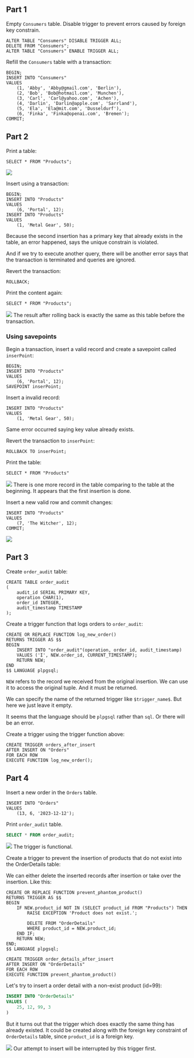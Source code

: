 ## Part 1

Empty `Consumers` table. Disable trigger to prevent errors caused by foreign key constrain.

```postgresql
ALTER TABLE "Consumers" DISABLE TRIGGER ALL;
DELETE FROM "Consumers";
ALTER TABLE "Consumers" ENABLE TRIGGER ALL;
```

Refill the `Consumers` table with a transaction:

```postgresql
BEGIN;
INSERT INTO "Consumers"
VALUES
	(1, 'Abby', 'Abby@gmail.com', 'Berlin'),
	(2, 'Bob', 'Bob@hotmail.com', 'Munchen'),
	(3, 'Carl', 'Carl@yahoo.com', 'Achen'),
	(4, 'Darlin', 'Darlin@apple.com', 'Sarrland'),
	(5, 'Ela', 'Ela@mit.com', 'Dusseldurf'),
	(6, 'Finka', 'Finka@openai.com', 'Bremen');
COMMIT;
```

## Part 2

Print a table:

```postgresql
SELECT * FROM "Products";
```

![](Pasted%20image%2020231125153722.png)

Insert using a transaction:

```postgresql
BEGIN;
INSERT INTO "Products"
VALUES
	(6, 'Portal', 12);
INSERT INTO "Products"
VALUES
	(1, 'Metal Gear', 50);
```

Because the second insertion has a primary key that already exists in the table, an error happened, says the unique constrain is violated.

And if we try to execute another query, there will be another error says that the transaction is terminated and queries are ignored.

Revert the transaction:

```postgresql
ROLLBACK;
```

Print the content again:

```postgresql
SELECT * FROM "Products";
```

![](Pasted%20image%2020231125153722.png)
The result after rolling back is exactly the same as this table before the transaction.

### Using savepoints

Begin a transaction, insert a valid record and create a savepoint called `inserPoint`:

```postgresql
BEGIN;
INSERT INTO "Products"
VALUES
	(6, 'Portal', 12);
SAVEPOINT inserPoint;

```

Insert a invalid record:

```postgresql
INSERT INTO "Products"
VALUES
	(1, 'Metal Gear', 50);
```

Same error occurred saying key value already exists.

Revert the transaction to `inserPoint`:

```postgresql
ROLLBACK TO inserPoint;
```

Print the table:

```postgresql
SELECT * FROM "Products"
```

![](Pasted%20image%2020231125153644.png)
There is one more record in the table comparing to the table at the beginning.
It appears that the first insertion is done.

Insert a new valid row and commit changes:

```postgresql
INSERT INTO "Products"
VALUES
	(7, 'The Witcher', 12);
COMMIT;
```

![](Pasted%20image%2020231125153615.png)

## Part 3

Create `order_audit` table:

```postgresql
CREATE TABLE order_audit
(
    audit_id SERIAL PRIMARY KEY,
    operation CHAR(1),
    order_id INTEGER,
    audit_timestamp TIMESTAMP
);
```

Create a trigger function that logs orders to `order_audit`:

```postgresql
CREATE OR REPLACE FUNCTION log_new_order()
RETURNS TRIGGER AS $$
BEGIN
    INSERT INTO "order_audit"(operation, order_id, audit_timestamp)
    VALUES ('I', NEW.order_id, CURRENT_TIMESTAMP);
    RETURN NEW;
END
$$ LANGUAGE plpgsql;
```

`NEW` refers to the record we received from the original insertion. We can use it to access the original tuple. And it must be returned.

We can specify the name of the returned trigger like `$trigger_name$`. But here we just leave it empty.

It seems that the language should be `plpgsql` rather than `sql`. Or there will be an error.

Create a trigger using the trigger function above:

```postgresql
CREATE TRIGGER orders_after_insert
AFTER INSERT ON "Orders"
FOR EACH ROW
EXECUTE FUNCTION log_new_order();
```
## Part 4

Insert a new order in the `Orders` table.

```postgresql
INSERT INTO "Orders"
VALUES
    (13, 6, '2023-12-12');
```

Print `order_audit` table.

```sql
SELECT * FROM order_audit;
```

![](Pasted%20image%2020231125153507.png)
The trigger is functional.


Create a trigger to prevent the insertion of products that do not exist into the OrderDetails table:

We can either delete the inserted records after insertion or take over the insertion. Like this:

```postgresql
CREATE OR REPLACE FUNCTION prevent_phantom_product()
RETURNS TRIGGER AS $$
BEGIN
    IF NEW.product_id NOT IN (SELECT product_id FROM "Products") THEN
        RAISE EXCEPTION 'Product does not exist.';

        DELETE FROM "OrderDetails"
        WHERE product_id = NEW.product_id;
    END IF;
    RETURN NEW;
END;
$$ LANGUAGE plpgsql;

CREATE TRIGGER order_details_after_insert
AFTER INSERT ON "OrderDetails"
FOR EACH ROW
EXECUTE FUNCTION prevent_phantom_product()
```

Let's try to insert a order detail with a non-exist product (id=99):

```sql
INSERT INTO "OrderDetails"
VALUES (
	25, 12, 99, 3
)
```

But it turns out that the trigger which does exactly the same thing has already existed.
It could be created along with the foreign key constraint of `OrderDetails` table, since `product_id` is a foreign key.

![](Pasted%20image%2020231127084022.png)
Our attempt to insert will be interrupted by this trigger first.

